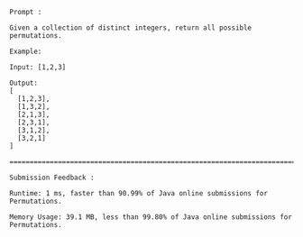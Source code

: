     
    Prompt : 
    
    Given a collection of distinct integers, return all possible permutations.
    
    Example:
    
    Input: [1,2,3]
    
    Output:
    [
      [1,2,3],
      [1,3,2],
      [2,1,3],
      [2,3,1],
      [3,1,2],
      [3,2,1]
    ]
    
    ====================================================================================
    
    Submission Feedback :
    
    Runtime: 1 ms, faster than 90.99% of Java online submissions for Permutations.

    Memory Usage: 39.1 MB, less than 99.80% of Java online submissions for Permutations.


    

